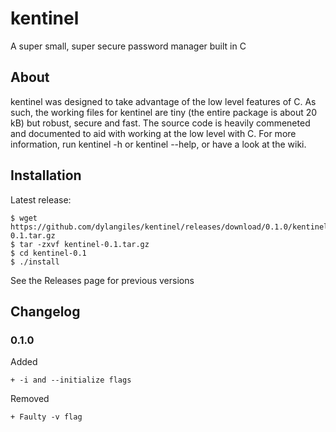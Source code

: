 # kentinel
A super small, super secure password manager built in C

## About
kentinel was designed to take advantage of the low level features of C. As such, the working files for kentinel are tiny (the entire package is about 20 kB) but robust, secure and fast.  The source code is heavily commeneted and documented to aid with working at the low level with C. For more information, run kentinel -h or kentinel --help, or have a look at the wiki.

## Installation
Latest release:
``` 
$ wget https://github.com/dylangiles/kentinel/releases/download/0.1.0/kentinel-0.1.tar.gz
$ tar -zxvf kentinel-0.1.tar.gz
$ cd kentinel-0.1
$ ./install
```
See the Releases page for previous versions

## Changelog

### 0.1.0
Added
```
+ -i and --initialize flags
```
Removed
```
+ Faulty -v flag
```


